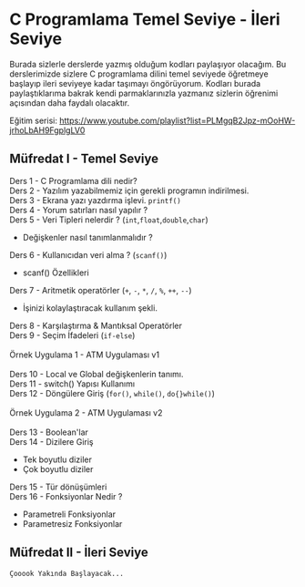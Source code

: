 # C Programlama Temel Seviye - İleri Seviye

Burada sizlerle derslerde yazmış olduğum kodları paylaşıyor olacağım. Bu derslerimizde sizlere C programlama dilini temel seviyede öğretmeye başlayıp ileri seviyeye kadar taşımayı öngörüyorum. Kodları burada paylaştıklarıma bakrak kendi parmaklarınızla yazmanız sizlerin öğrenimi açısından daha faydalı olacaktır. 

Eğitim serisi: https://www.youtube.com/playlist?list=PLMgqB2Jpz-mOoHW-jrhoLbAH9FgplgLV0

## Müfredat I - Temel Seviye

Ders 1 - C Programlama dili nedir? <br/>
Ders 2 - Yazılım yazabilmemiz için gerekli programın indirilmesi. <br/> 
Ders 3 - Ekrana yazı yazdırma işlevi. `printf()`<br/>
Ders 4 - Yorum satırları nasıl yapılır ?<br/>
Ders 5 - Veri Tipleri nelerdir ? (`int`,`float`,`double`,`char`)<br/>
- Değişkenler nasıl tanımlanmalıdır ? <br/>

Ders 6 - Kullanıcıdan veri alma ? (`scanf()`)<br/>
- scanf() Özellikleri <br/>

Ders 7 - Aritmetik operatörler (`+`, `-`, `*`, `/`, `%`, `++`, `--`)	<br/>
- İşinizi kolaylaştıracak kullanım şekli.<br/>


Ders 8 - Karşılaştırma & Mantıksal Operatörler <br/>
Ders 9 - Seçim İfadeleri (`if-else`) 	<br/>
<br/>
Örnek Uygulama 1 - ATM Uygulaması v1<br/>
<br/>
Ders 10 - Local ve Global değişkenlerin tanımı. <br/>
Ders 11 - switch() Yapısı Kullanımı<br/>
Ders 12 - Döngülere Giriş (`for()`, `while()`, `do{}while()`)<br/>
<br/>
Örnek Uygulama 2 - ATM Uygulaması v2<br/>
<br/>
Ders 13 - Boolean'lar<br/>
Ders 14 - Dizilere Giriş<br/>
- Tek boyutlu diziler <br/>
- Çok boyutlu diziler <br/>

Ders 15 - Tür dönüşümleri<br/>
Ders 16 - Fonksiyonlar Nedir ?<br/>
- Parametreli Fonksiyonlar<br/>
- Parametresiz Fonksiyonlar<br/>

## Müfredat II - İleri Seviye

`Çooook Yakında Başlayacak...`<br/>
